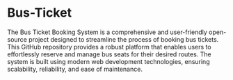 # Bus-Ticket
The Bus Ticket Booking System is a comprehensive and user-friendly open-source project designed to streamline the process of booking bus tickets. This GitHub repository provides a robust platform that enables users to effortlessly reserve and manage bus seats for their desired routes. The system is built using modern web development technologies, ensuring scalability, reliability, and ease of maintenance.
